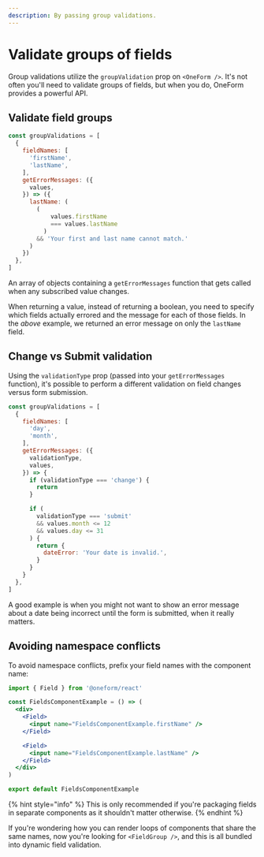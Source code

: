 ```yaml
---
description: By passing group validations.
---
```


# Validate groups of fields

Group validations utilize the `groupValidation` prop on `<OneForm />`. It's not often you'll need to validate groups of fields, but when you do, OneForm provides a powerful API.

## Validate field groups

```jsx
const groupValidations = [
  {
    fieldNames: [
      'firstName',
      'lastName',
    ],
    getErrorMessages: ({
      values,
    }) => ({
      lastName: (
        (
            values.firstName
            === values.lastName
          )
        && 'Your first and last name cannot match.'
      )
    })
  },
]
```

An array of objects containing a `getErrorMessages` function that gets called when any subscribed value changes.

When returning a value, instead of returning a boolean, you need to specify which fields actually errored and the message for each of those fields. In the _above_ example, we returned an error message on only the `lastName` field.

## Change vs Submit validation

Using the `validationType` prop \(passed into your `getErrorMessages` function\), it's possible to perform a different validation on field changes versus form submission.

```jsx
const groupValidations = [
  {
    fieldNames: [
      'day',
      'month',
    ],
    getErrorMessages: ({
      validationType,
      values,
    }) => {
      if (validationType === 'change') {
        return
      }

      if (
        validationType === 'submit'
        && values.month <= 12
        && values.day <= 31
      ) {
        return {
          dateError: 'Your date is invalid.',
        }
      }
    }
  },
]
```

A good example is when you might not want to show an error message about a date being incorrect until the form is submitted, when it really matters.

## Avoiding namespace conflicts

To avoid namespace conflicts, prefix your field names with the component name:

```jsx
import { Field } from '@oneform/react'

const FieldsComponentExample = () => (
  <div>
    <Field>
      <input name="FieldsComponentExample.firstName" />
    </Field>

    <Field>
      <input name="FieldsComponentExample.lastName" />
    </Field>
  </div>
)

export default FieldsComponentExample
```

{% hint style="info" %}
This is only recommended if you're packaging fields in separate components as it shouldn't matter otherwise.
{% endhint %}

If you're wondering how you can render loops of components that share the same names, now you're looking for `<FieldGroup />`, and this is all bundled into dynamic field validation.

